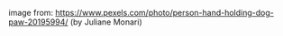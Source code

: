 image from: https://www.pexels.com/photo/person-hand-holding-dog-paw-20195994/ (by Juliane Monari) 
